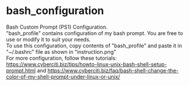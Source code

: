 # bash_configuration
Bash Custom Prompt (PS1) Configuration.
<br>
"bash_profile" contains configuration of my bash prompt. You are free to use or modify it to suit your needs.
<br>
To use this configuration, copy contents of "bash_profile" and paste it in "~/.bashrc" file as shown in "instruction.png"
<br>
For more configuration, follow these tutorials:
<br>
https://www.cyberciti.biz/tips/howto-linux-unix-bash-shell-setup-prompt.html
and
https://www.cyberciti.biz/faq/bash-shell-change-the-color-of-my-shell-prompt-under-linux-or-unix/
